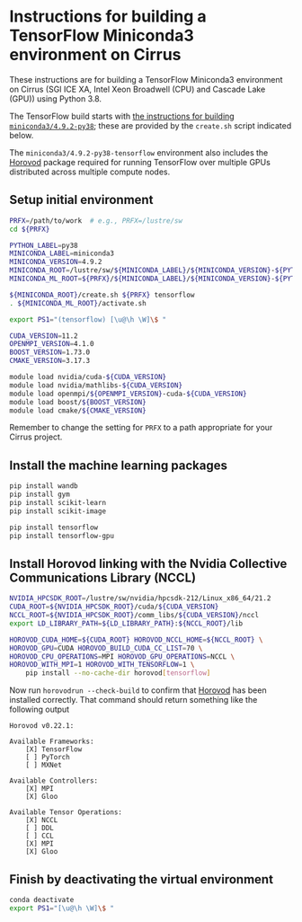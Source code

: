 Instructions for building a TensorFlow Miniconda3 environment on Cirrus
=======================================================================

These instructions are for building a TensorFlow Miniconda3 environment on Cirrus
(SGI ICE XA, Intel Xeon Broadwell (CPU) and Cascade Lake (GPU)) using Python 3.8.

The TensorFlow build starts with [the instructions for building `miniconda3/4.9.2-py38`](../../base/build_miniconda3_base_cirrus_py38.md);
these are provided by the `create.sh` script indicated below.

The `miniconda3/4.9.2-py38-tensorflow` environment also includes the [Horovod](https://horovod.readthedocs.io/en/stable/index.html) package
required for running TensorFlow over multiple GPUs distributed across multiple compute
nodes.


Setup initial environment
-------------------------

```bash
PRFX=/path/to/work  # e.g., PRFX=/lustre/sw
cd ${PRFX}

PYTHON_LABEL=py38
MINICONDA_LABEL=miniconda3
MINICONDA_VERSION=4.9.2
MINICONDA_ROOT=/lustre/sw/${MINICONDA_LABEL}/${MINICONDA_VERSION}-${PYTHON_LABEL}
MINICONDA_ML_ROOT=${PRFX}/${MINICONDA_LABEL}/${MINICONDA_VERSION}-${PYTHON_LABEL}-tensorflow

${MINICONDA_ROOT}/create.sh ${PRFX} tensorflow
. ${MINICONDA_ML_ROOT}/activate.sh

export PS1="(tensorflow) [\u@\h \W]\$ "

CUDA_VERSION=11.2
OPENMPI_VERSION=4.1.0
BOOST_VERSION=1.73.0
CMAKE_VERSION=3.17.3

module load nvidia/cuda-${CUDA_VERSION}
module load nvidia/mathlibs-${CUDA_VERSION}
module load openmpi/${OPENMPI_VERSION}-cuda-${CUDA_VERSION}
module load boost/${BOOST_VERSION}
module load cmake/${CMAKE_VERSION}
```

Remember to change the setting for `PRFX` to a path appropriate for your Cirrus project.


Install the machine learning packages
-------------------------------------

```bash
pip install wandb
pip install gym
pip install scikit-learn
pip install scikit-image

pip install tensorflow
pip install tensorflow-gpu
```


Install Horovod linking with the Nvidia Collective Communications Library (NCCL)
--------------------------------------------------------------------------------

```bash
NVIDIA_HPCSDK_ROOT=/lustre/sw/nvidia/hpcsdk-212/Linux_x86_64/21.2
CUDA_ROOT=${NVIDIA_HPCSDK_ROOT}/cuda/${CUDA_VERSION}
NCCL_ROOT=${NVIDIA_HPCSDK_ROOT}/comm_libs/${CUDA_VERSION}/nccl
export LD_LIBRARY_PATH=${LD_LIBRARY_PATH}:${NCCL_ROOT}/lib

HOROVOD_CUDA_HOME=${CUDA_ROOT} HOROVOD_NCCL_HOME=${NCCL_ROOT} \
HOROVOD_GPU=CUDA HOROVOD_BUILD_CUDA_CC_LIST=70 \
HOROVOD_CPU_OPERATIONS=MPI HOROVOD_GPU_OPERATIONS=NCCL \
HOROVOD_WITH_MPI=1 HOROVOD_WITH_TENSORFLOW=1 \
    pip install --no-cache-dir horovod[tensorflow]
```

Now run `horovodrun --check-build` to confirm that [Horovod](https://horovod.readthedocs.io/en/stable/index.html) has been installed
correctly. That command should return something like the following output

```
Horovod v0.22.1:

Available Frameworks:
    [X] TensorFlow
    [ ] PyTorch
    [ ] MXNet

Available Controllers:
    [X] MPI
    [X] Gloo

Available Tensor Operations:
    [X] NCCL
    [ ] DDL
    [ ] CCL
    [X] MPI
    [X] Gloo 
```


Finish by deactivating the virtual environment
----------------------------------------------

```bash
conda deactivate
export PS1="[\u@\h \W]\$ "
```